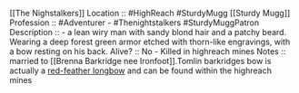 [[The Nighstalkers]]
Location :: #HighReach #SturdyMugg [[Sturdy Mugg]]
Profession :: #Adventurer - #Thenightstalkers #SturdyMuggPatron
Description ::  - a lean wiry man with sandy blond hair and a patchy beard. Wearing a deep forest green armor etched with thorn-like engravings, with a bow resting on his back. 
Alive? :: No - Killed in highreach mines
Notes :: married to [[Brenna Barkridge nee Ironfoot]].Tomlin barkridges bow is actually a [red-feather longbow](https://5e.tools/items.html#red-feather%20longbow_hwcs) and can be found within the highreach mines